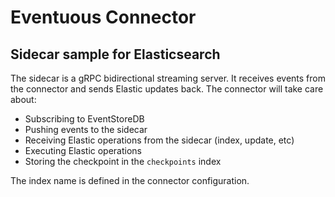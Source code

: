 # Eventuous Connector

## Sidecar sample for Elasticsearch

The sidecar is a gRPC bidirectional streaming server. It receives events from the connector and sends Elastic updates back. The connector will take care about:
- Subscribing to EventStoreDB
- Pushing events to the sidecar
- Receiving Elastic operations from the sidecar (index, update, etc)
- Executing Elastic operations
- Storing the checkpoint in the `checkpoints` index

The index name is defined in the connector configuration.
